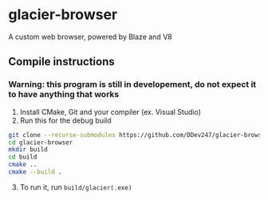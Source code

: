 # glacier-browser
A custom web browser, powered by Blaze and V8

## Compile instructions
### Warning: this program is still in developement, do not expect it to have anything that works
1. Install CMake, Git and your compiler (ex. Visual Studio)
2. Run this for the debug build
```bash
git clone --recurse-submodules https://github.com/DDev247/glacier-browser.git
cd glacier-browser
mkdir build
cd build
cmake ..
cmake --build .
```
3. To run it, run `build/glacier(.exe)`
